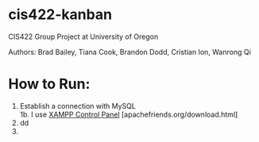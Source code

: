 # cis422-kanban
CIS422 Group Project at University of Oregon

Authors: Brad Bailey, Tiana Cook, Brandon Dodd, Cristian Ion, Wanrong Qi


# How to Run:

1. Establish a connection with MySQL\
  1b. I use [XAMPP Control Panel](https://www.apachefriends.org/download.html)
  [apachefriends.org/download.html]
2. dd
3. 
